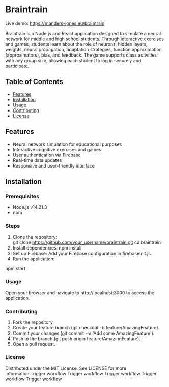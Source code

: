 # Braintrain

Live demo:  https://manders-jones.eu/braintrain

Braintrain is a Node.js and React application designed to simulate a neural network for middle and high school students. Through interactive exercises and games, students learn about the role of neurons, hidden layers, weights, neural propagation, adaptation strategies, function approximation (approximators), bias, and feedback. The game supports class activities with any group size, allowing each student to log in securely and participate.

## Table of Contents
- [Features](#features)
- [Installation](#installation)
- [Usage](#usage)
- [Contributing](#contributing)
- [License](#license)

## Features
- Neural network simulation for educational purposes
- Interactive cognitive exercises and games
- User authentication via Firebase
- Real-time data updates
- Responsive and user-friendly interface

## Installation

### Prerequisites
- Node.js v14.21.3
- npm

### Steps
1. Clone the repository:   
   git clone https://github.com/your_username/braintrain.git
   cd braintrain
2. Install dependencies:
   npm install
3. Set up Firebase: Add your Firebase configuration in firebaseInit.js.
4. Run the application:

npm start

### Usage
Open your browser and navigate to http://localhost:3000 to access the application.

### Contributing
1. Fork the repository.
2. Create your feature branch (git checkout -b feature/AmazingFeature).
3. Commit your changes (git commit -m 'Add some AmazingFeature').
4. Push to the branch (git push origin feature/AmazingFeature).
5. Open a pull request.

### License
Distributed under the MIT License. See LICENSE for more information.Trigger workflow
Trigger workflow
Trigger workflow
Trigger workflow
Trigger workflow
